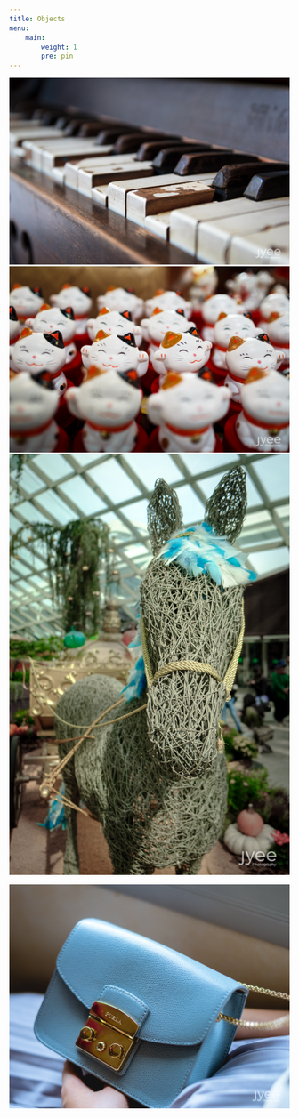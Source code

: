 ```yaml
---
title: Objects
menu:
    main: 
        weight: 1
        pre: pin
---
```


<!-- everything below here is auto-generated by a python file and WILL BE LOST -->
![](20141122-IMG_5175.jpg) ![](20160714-_MG_2273.jpg) ![](20170925-DSCF2464.jpg)

![](20180127-DSCF3585.jpg)

